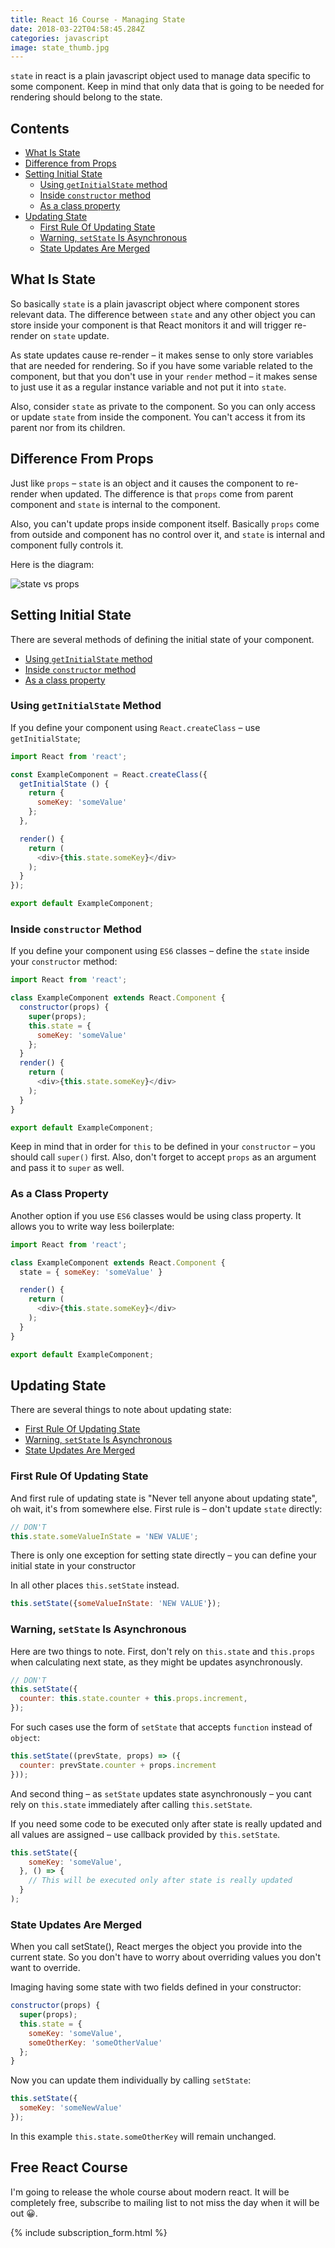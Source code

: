 ```yaml
---
title: React 16 Course - Managing State
date: 2018-03-22T04:58:45.284Z
categories: javascript
image: state_thumb.jpg
---
```


`state` in react is a plain javascript object used to manage data specific to some component. Keep in mind that only data that is going to be needed for rendering should belong to the state.

## Contents

* [What Is State](#what_is_state)
* [Difference from Props](#differente_from_props)
* [Setting Initial State](#setting_initial_state)
  * [Using `getInitialState` method](#getinitialstate)
  * [Inside `constructor` method](#insideconstructor)
  * [As a class property](#asaclassprop)
* [Updating State](#updating_state)
  * [First Rule Of Updating State](#first_rule)
  * [Warning, `setState` Is Asynchronous](#warning_async)
  * [State Updates Are Merged](#state_merged)

## <a name="what_is_state"></a>What Is State

So basically `state` is a plain javascript object where component stores relevant data. The difference between `state` and any other object you can store inside your component is that React monitors it and will trigger re-render on `state` update.

As state updates cause re-render – it makes sense to only store variables that are needed for rendering. So if you have some variable related to the component, but that you don't use in your `render` method – it makes sense to just use it as a regular instance variable and not put it into `state`.

Also, consider `state` as private to the component. So you can only access or update `state` from inside the component. You can't access it from its parent nor from its children.

## <a name="differente_from_props"></a>Difference From Props

Just like `props` – `state` is an object and it causes the component to re-render when updated. The difference is that `props` come from parent component and `state` is internal to the component.

Also, you can't update props inside component itself. Basically `props` come from outside and component has no control over it, and `state` is internal and component fully controls it.

Here is the diagram:

![state vs props](/assets/images/state_vs_props.png)

## <a name="setting_initial_state"></a>Setting Initial State

There are several methods of defining the initial state of your component.

* [Using `getInitialState` method](#getinitialstate)
* [Inside `constructor` method](#insideconstructor)
* [As a class property](#asaclassprop)

### <a name="getinitialstate"></a>Using `getInitialState` Method

If you define your component using `React.createClass` – use `getInitialState`;

```js
import React from 'react';

const ExampleComponent = React.createClass({
  getInitialState () {
    return {
      someKey: 'someValue'
    };
  },

  render() {
    return (
      <div>{this.state.someKey}</div>
    );
  }
});

export default ExampleComponent;
```

### <a name="insideconstructor"></a>Inside `constructor` Method

If you define your component using `ES6` classes – define the `state` inside your `constructor` method:

```js
import React from 'react';

class ExampleComponent extends React.Component {
  constructor(props) {
    super(props);
    this.state = {
      someKey: 'someValue'
    };
  }
  render() {
    return (
      <div>{this.state.someKey}</div>
    );
  }
}

export default ExampleComponent;
```

Keep in mind that in order for `this` to be defined in your `constructor` – you should call `super()` first. Also, don't forget to accept `props` as an argument and pass it to `super` as well.

### <a name="asaclassprop"></a>As a Class Property

Another option if you use `ES6` classes would be using class property. It allows you to write way less boilerplate:

```js
import React from 'react';

class ExampleComponent extends React.Component {
  state = { someKey: 'someValue' }

  render() {
    return (
      <div>{this.state.someKey}</div>
    );
  }
}

export default ExampleComponent;
```

## <a name="updating_state"></a>Updating State

There are several things to note about updating state:

* [First Rule Of Updating State](#first_rule)
* [Warning, `setState` Is Asynchronous](#warning_async)
* [State Updates Are Merged](#state_merged)

### <a name="first_rule"></a>First Rule Of Updating State

And first rule of updating state is "Never tell anyone about updating state", oh wait, it's from somewhere else. First rule is – don't update `state` directly:

```js
// DON'T
this.state.someValueInState = 'NEW VALUE';
```

There is only one exception for setting state directly – you can define your initial state in your constructor

In all other places `this.setState` instead.

```js
this.setState({someValueInState: 'NEW VALUE'});
```

### <a name="warning_async"></a>Warning, `setState` Is Asynchronous

Here are two things to note. First, don't rely on `this.state` and `this.props` when calculating next state, as they might be updates asynchronously.

```js
// DON'T
this.setState({
  counter: this.state.counter + this.props.increment,
});
```

For such cases use the form of `setState` that accepts `function` instead of `object`:

```js
this.setState((prevState, props) => ({
  counter: prevState.counter + props.increment
}));
```

And second thing – as `setState` updates state asynchronously – you cant rely on `this.state` immediately after calling `this.setState`.

If you need some code to be executed only after state is really updated and all values are assigned – use callback provided by `this.setState`.

```js
this.setState({
    someKey: 'someValue',
  }, () => {
    // This will be executed only after state is really updated
  }
);
```

### <a name="state_merged"></a>State Updates Are Merged

When you call setState(), React merges the object you provide into the current state. So you don't have to worry about overriding values you don't want to override.

Imaging having some state with two fields defined in your constructor:

```js
constructor(props) {
  super(props);
  this.state = {
    someKey: 'someValue',
    someOtherKey: 'someOtherValue'
  };
}
```

Now you can update them individually by calling `setState`:

```js
this.setState({
  someKey: 'someNewValue'
});
```

In this example `this.state.someOtherKey` will remain unchanged.

## Free React Course

I'm going to release the whole course about modern react. It will be completely free, subscribe to mailing list to not miss the day when it will be out 😀.

{% include subscription_form.html %}
